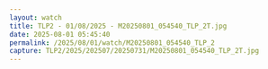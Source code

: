 ```yaml
---
layout: watch
title: TLP2 - 01/08/2025 - M20250801_054540_TLP_2T.jpg
date: 2025-08-01 05:45:40
permalink: /2025/08/01/watch/M20250801_054540_TLP_2
capture: TLP2/2025/202507/20250731/M20250801_054540_TLP_2T.jpg
---
```


